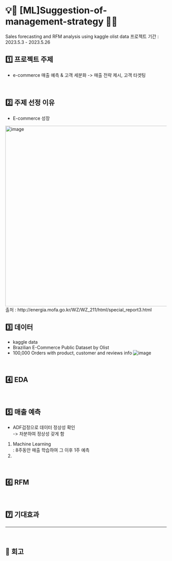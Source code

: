 # 💡📑 [ML]Suggestion-of-management-strategy 📑💡
 Sales forecasting and RFM analysis using kaggle olist data
 프로젝트 기간 : 2023.5.3 - 2023.5.26
 </br>

## 1️⃣ 프로젝트 주제
- e-commerce 매출 예측 & 고객 세분화 -> 매출 전략 제시, 고객 타겟팅

</br>

## 2️⃣ 주제 선정 이유
- E-commerce 성장
<img width="565" alt="image" src="https://github.com/jiwoohw/ML_Suggestion-of-management-strategy/assets/122995812/90e0e52f-5492-4fb3-ad07-c8b7c2e580a1">
출처 : http://energia.mofa.go.kr/WZ/WZ_211/html/special_report3.html

</br>

## 3️⃣ 데이터
- kaggle data 
- Brazilian E-Commerce Public Dataset by Olist
- 100,000 Orders with product, customer and reviews info
 ![image](https://github.com/jiwoohw/ML_Suggestion-of-management-strategy/assets/122995812/548477cf-1ccb-4f69-afc6-8463a88f5910)

</br>

## 4️⃣ EDA



</br>

## 5️⃣ 매출 예측
- ADF검정으로 데이터 정상성 확인 </br>
 -> 차분하여 정상성 갖게 함 </br>
1) Machine Learning  
   : 8주동안 매출 학습하여 그 이후 1주 예측 </br>
3)

</br>

## 6️⃣ RFM

</br>

## 7️⃣ 기대효과


---
</br>

## 🤔 회고

